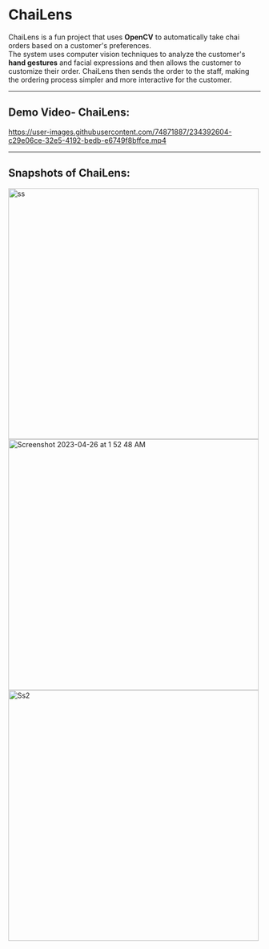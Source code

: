 # ChaiLens

ChaiLens is a fun project that uses **OpenCV** to automatically take chai orders based on a customer's preferences.
<br> The system uses computer vision techniques to analyze the customer's **hand gestures** and facial expressions and then allows the customer to customize their order. ChaiLens then sends the order to the staff, making the ordering process simpler and more interactive for the customer.

---
## Demo Video- ChaiLens:

https://user-images.githubusercontent.com/74871887/234392604-c29e06ce-32e5-4192-bedb-e6749f8bffce.mp4

---
## Snapshots of ChaiLens:

<img width="500" alt="ss" src="https://user-images.githubusercontent.com/74871887/234393221-4d9fc773-6811-4454-b650-2c6699003f72.png">

<img width="500" alt="Screenshot 2023-04-26 at 1 52 48 AM" src="https://user-images.githubusercontent.com/74871887/234394987-4868077d-cd20-4eac-a1e1-3e723e9e309e.png">

<img width="500" alt="Ss2" src="https://user-images.githubusercontent.com/74871887/234393627-edb204ef-3e4e-427e-a5e6-2d9a1bae97c2.png">



